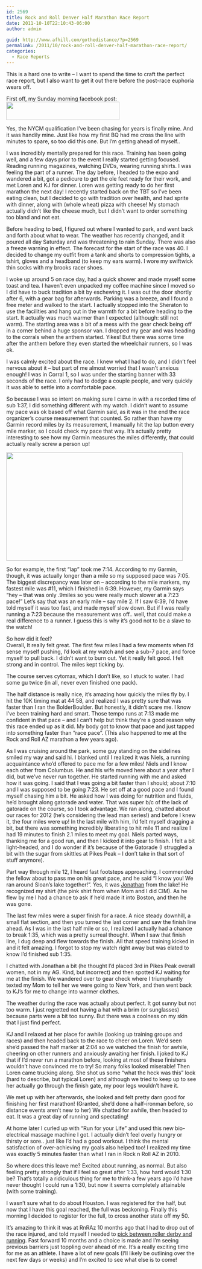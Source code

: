 ```yaml
---
id: 2569
title: Rock and Roll Denver Half Marathon Race Report
date: 2011-10-10T22:10:43-06:00
author: admin
  
guid: http://www.afhill.com/gothedistance/?p=2569
permalink: /2011/10/rock-and-roll-denver-half-marathon-race-report/
categories:
  - Race Reports
---
```

This is a hard one to write &#8211; I want to spend the time to craft the perfect race report, but I also want to get it out there before the post-race euphoria wears off.

First off, my Sunday morning facebook post:  
[<img src="http://www.afhill.com/gothedistance/wp-content/uploads/2011/10/IM-OFF-TO-NEW-YORK-300x48.png" alt="" title="IM OFF TO NEW YORK!" width="300" height="48" class="aligncenter size-medium wp-image-2570" />](http://www.afhill.com/gothedistance/wp-content/uploads/2011/10/IM-OFF-TO-NEW-YORK.png)

Yes, the NYCM qualification I&#8217;ve been chasing for years is finally mine. And it was handily mine. Just like how my first BQ had me cross the line with minutes to spare, so too did this one. But I&#8217;m getting ahead of myself..

I was incredibly mentally prepared for this race. Training has been going well, and a few days prior to the event I really started getting focused. Reading running magazines, watching DVDs, wearing running shirts. I was feeling the part of a runner. The day before, I headed to the expo and wandered a bit, got a pedicure to get the ole feet ready for their work, and met Loren and KJ for dinner. Loren was getting ready to do her first marathon the next day! I recently started back on the TBT so I&#8217;ve been eating clean, but I decided to go with tradition over health, and had sprite with dinner, along with (whole wheat) pizza with cheese! My stomach actually didn&#8217;t like the cheese much, but I didn&#8217;t want to order something too bland and not eat. 

Before heading to bed, I figured out where I wanted to park, and went back and forth about what to wear. The weather has recently changed, and it poured all day Saturday and was threatening to rain Sunday. There was also a freeze warning in effect. The forecast for the start of the race was 40. I decided to change my outfit from a tank and shorts to compression tights, a tshirt, gloves and a headband (to keep my ears warm). I wore my swiftwick thin socks with my brooks racer shoes. 

I woke up around 5 on race day, had a quick shower and made myself some toast and tea. I haven&#8217;t even unpacked my coffee machine since I moved so I did have to buck tradition a bit by eschewing it. I was out the door shortly after 6, with a gear bag for afterwards. Parking was a breeze, and I found a free meter and walked to the start. I actually stopped into the Sheraton to use the facilities and hang out in the warmth for a bit before heading to the start. It actually was much warmer than I expected (although: still not warm). The starting area was a bit of a mess with the gear check being off in a corner behind a huge sponsor van. I dropped my gear and was heading to the corrals when the anthem started. Yikes! But there was some time after the anthem before they even started the wheelchair runners, so I was ok.

I was calmly excited about the race. I knew what I had to do, and I didn&#8217;t feel nervous about it &#8211; but part of me almost worried that I wasn&#8217;t anxious enough! I was in Corral 1, so I was under the starting banner with 33 seconds of the race. I only had to dodge a couple people, and very quickly it was able to settle into a comfortable pace. 

So because I was so intent on making sure I came in with a recorded time of sub 1:37, I did something different with my watch. I didn&#8217;t want to assume my pace was ok based off what Garmin said, as it was in the end the race organizer&#8217;s course measurement that counted. So rather than have my Garmin record miles by its measurement, I manually hit the lap button every mile marker, so I could check my pace that way. It&#8217;s actually pretty interesting to see how my Garmin measures the miles differently, that could actually really screw a person up! 

[<img src="http://www.afhill.com/gothedistance/wp-content/uploads/2011/10/rnrdenver.png" alt="" title="rnrdenver" width="468" height="287" class="aligncenter size-full wp-image-2571" />](http://www.afhill.com/gothedistance/wp-content/uploads/2011/10/rnrdenver.png)

So for example, the first &#8220;lap&#8221; took me 7:14. According to my Garmin, though, it was actually longer than a mile so my supposed pace was 7:05. The biggest discrepancy was later on &#8211; according to the mile markers, my fastest mile was #11, which I finished in 6:39. However, my Garmin says &#8220;hey &#8211; that was only .9miles so you were really much slower at a 7:23 pace!&#8221; Let&#8217;s say that was an early mile &#8211; say mile 2. If I saw 6:39, I&#8217;d have told myself it was too fast, and made myself slow down. But if I was really running a 7:23 because the measurement was off.. well, that could make a real difference to a runner. I guess this is why it&#8217;s good not to be a slave to the watch!

So how did it feel?  
Overall, It really felt great. The first few miles I had a few moments when I&#8217;d sense myself pushing, I&#8217;d look at my watch and see a sub-7 pace, and force myself to pull back. I didn&#8217;t want to burn out. Yet it really felt good. I felt strong and in control. The miles kept ticking by.

The course serves cytomax, which I don&#8217;t like, so I stuck to water. I had some gu twice (in all, never even finished one pack). 

The half distance is really nice, it&#8217;s amazing how quickly the miles fly by. I hit the 10K timing mat at 44:58, and realized I was pretty sure that was faster than I ran the BolderBoulder. But honestly, it didn&#8217;t scare me. I know I&#8217;ve been training hard and smart. Those tempo runs at 7:13 made me confident in that pace &#8211; and I can&#8217;t help but think they&#8217;re a good reason why this race ended up as it did. My body got to know that pace and just tapped into something faster than &#8220;race pace&#8221;. (This also happened to me at the Rock and Roll AZ marathon a few years ago). 

As I was cruising around the park, some guy standing on the sidelines smiled my way and said hi. I blanked until I realized it was Niels, a running acquaintance who&#8217;d offered to pace me for a few miles! Niels and I know each other from Columbus. He and his wife moved here about a year after I did, but we&#8217;ve never run together. He started running with me and asked how it was going. I said that I was going a bit faster than I should; about 7:10 and I was supposed to be going 7:23. He set off at a good pace and I found myself chasing him a bit. He asked how I was doing for nutrition and fluids, he&#8217;d brought along gatorade and water. That was super b/c of the lack of gatorade on the course, so I took advantage. We ran along, chatted about our races for 2012 (he&#8217;s considering the lead man series!) and before I knew it, the four miles were up! In the last mile with him, I&#8217;d felt myself dragging a bit, but there was something incredibly liberating to hit mile 11 and realize I had 19 minutes to finish 2.1 miles to meet my goal. Niels parted ways, thanking me for a good run, and then I kicked it into gear to finish. I felt a bit light-headed, and I do wonder if it&#8217;s because of the Gatorade (I struggled a bit with the sugar from skittles at Pikes Peak &#8211; I don&#8217;t take in that sort of stuff anymore). 

Part way through mile 12, I heard fast footsteps approaching. I commended the fellow about to pass me on his great pace, and he said &#8220;I know you! We ran around Sloan&#8217;s lake together!&#8221;. Yes, it was [Jonathan](http://www.afhill.com/gothedistance/2011/09/random-encounters-and-the-next-challenge/) from the lake! He recognized my shirt (the pink shirt from when Mom and I did CIM). As he flew by me I had a chance to ask if he&#8217;d made it into Boston, and then he was gone. 

The last few miles were a super finish for a race. A nice steady downhill, a small flat section, and then you turned the last corner and saw the finish line ahead. As I was in the last half mile or so, I realized I actually had a chance to break 1:35, which was a pretty surreal thought. When I saw that finish line, I dug deep and flew towards the finish. All that speed training kicked in and it felt amazing. I forgot to stop my watch right away but was elated to know I&#8217;d finished sub 1:35. 

I chatted with Jonathan a bit (he thought I&#8217;d placed 3rd in Pikes Peak overall women, not in my AG. Kind, but incorrect) and then spotted KJ waiting for me at the finish. We wandered over to gear check where I triumphantly texted my Mom to tell her we were going to New York, and then went back to KJ&#8217;s for me to change into warmer clothes. 

The weather during the race was actually about perfect. It got sunny but not too warm. I just regretted not having a hat with a brim (or sunglasses) because parts were a bit too sunny. But there was a coolness on my skin that I just find perfect. 

KJ and I relaxed at her place for awhile (looking up training groups and races) and then headed back to the race to cheer on Loren. We&#8217;d seen she&#8217;d passed the half marker at 2:04 so we watched the finish for awhile, cheering on other runners and anxiously awaiting her finish. I joked to KJ that if I&#8217;d never run a marathon before, looking at most of these finishers wouldn&#8217;t have convinced me to try! So many folks looked miserable! Then Loren came trucking along. She shot us some &#8220;what the heck was this&#8221; look (hard to describe, but typical Loren) and although we tried to keep up to see her actually go through the finish gate, my poor legs wouldn&#8217;t have it. 

We met up with her afterwards, she looked and felt pretty darn good for finishing her first marathon! (Granted, she&#8217;d done a half-ironman before, so distance events aren&#8217;t new to her) We chatted for awhile, then headed to eat. It was a great day of running and spectating!

At home later I curled up with &#8220;Run for your Life&#8221; and used this new bio-electrical massage machine I got. I actually didn&#8217;t feel overly hungry or thirsty or sore.. just like I&#8217;d had a good workout. I think the mental satisfaction of over-achieving my goals also helped too! I realized my time was exactly 5 minutes faster than what I ran in Rock n Roll AZ in 2010. 

So where does this leave me? Excited about running, as normal. But also feeling pretty strongly that if I feel so great after 1:33, how hard would 1:30 be? That&#8217;s totally a ridiculous thing for me to think-a few years ago I&#8217;d have never thought I could run a 1:30, but now it seems completely attainable (with some training).

I wasn&#8217;t sure what to do about Houston. I was registered for the half, but now that I have this goal reached, the full was beckoning. Finally this morning I decided to register for the full, to cross another state off my 50. 

It&#8217;s amazing to think it was at RnRAz 10 months ago that I had to drop out of the race injured, and told myself I needed to [pick between roller derby and running](http://www.afhill.com/gothedistance/2011/01/dnf/). Fast forward 10 months and a choice is made and I&#8217;m seeing previous barriers just toppling over ahead of me. It&#8217;s a really exciting time for me as an athlete. I have a lot of new goals (I&#8217;ll likely be outlining over the next few days or weeks) and I&#8217;m excited to see what else is to come!
